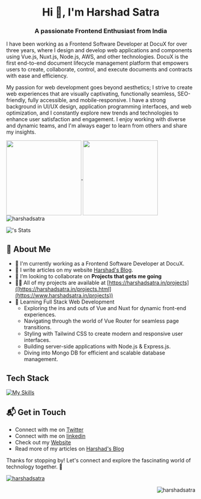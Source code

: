 <h1 align="center">Hi 👋, I'm Harshad Satra</h1>
<h3 align="center">A passionate Frontend Enthusiast from India</h3>

I have been working as a Frontend Software Developer at DocuX for over three years, where I design and develop web applications and components using Vue.js, Nuxt.js, Node.js, AWS, and other technologies. DocuX is the first end-to-end document lifecycle management platform that empowers users to create, collaborate, control, and execute documents and contracts with ease and efficiency.

My passion for web development goes beyond aesthetics; I strive to create web experiences that are visually captivating, functionally seamless, SEO-friendly, fully accessible, and mobile-responsive. I have a strong background in UI/UX design, application programming interfaces, and web optimization, and I constantly explore new trends and technologies to enhance user satisfaction and engagement. I enjoy working with diverse and dynamic teams, and I'm always eager to learn from others and share my insights.

<a href="https://github.com/anuraghazra/github-readme-stats">
  <img height=200 align="center" src="https://github-readme-stats.vercel.app/api?username=harshadsatra" />
</a>
<a href="https://github.com/anuraghazra/convoychat">
  <img height=200 align="center" src="https://github-readme-stats.vercel.app/api/top-langs?username=harshadsatra&layout=compact&langs_count=8&card_width=320" />
</a>

<img src="https://github-readme-stats.vercel.app/api/top-langs?username=harshadsatra&show_icons=true&locale=en&layout=compact" alt="harshadsatra" />

![<username>'s Stats](https://github-readme-stats.vercel.app/api?username=harshadsatra&theme=vue-dark&show_icons=true&hide_border=true&count_private=true)

## 🚀 About Me
- 🔭 I'm currently working as a Frontend Software Developer at DocuX.
- 📝 I write articles on my website [Harshad's Blog]([https://theenthusiast.dev](https://blog.harshadsatra.in/)).
- 👯 I’m looking to collaborate on **Projects that gets me going**
- 👨‍💻 All of my projects are available at [https://harshadsatra.in/projects]([https://harshadsatra.in/projects.html](https://www.harshadsatra.in/projects))
- 🚀 Learning Full Stack Web Development
  - Exploring the ins and outs of Vue and Nuxt for dynamic front-end experiences.
  - Navigating through the world of Vue Router for seamless page transitions.
  - Styling with Tailwind CSS to create modern and responsive user interfaces.
  - Building server-side applications with Node.js & Express.js.
  - Diving into Mongo DB for efficient and scalable database management.

## Tech Stack
[![My Skills](https://skillicons.dev/icons?i=html,css,js,ts,aws,gcp,vercel,azure,vue,nuxtjs,react,nextjs,flutter&perline=4)](https://www.harshadsatra.in/)

## 📬 Get in Touch
- Connect with me on [Twitter](https://twitter.com/Harshadsatra)
- Connect with me on [linkedin](https://www.linkedin.com/in/harshadsatra/)
- Check out my [Website](https://www.harshadsatra.in/)
- Read more of my articles on [Harshad's Blog]([https://theenthusiast.dev](https://blog.harshadsatra.in/))

Thanks for stopping by! Let's connect and explore the fascinating world of technology together. 🚀



<p align="left"> <a href="https://twitter.com/harshadsatra" target="blank"><img src="https://img.shields.io/twitter/follow/harshadsatra?logo=twitter&style=for-the-badge" alt="harshadsatra" /></a> </p>
<p align="right"> <img src="https://komarev.com/ghpvc/?username=harshadsatra&label=Profile%20views&color=0e75b6&style=flat" alt="harshadsatra" /> </p>

